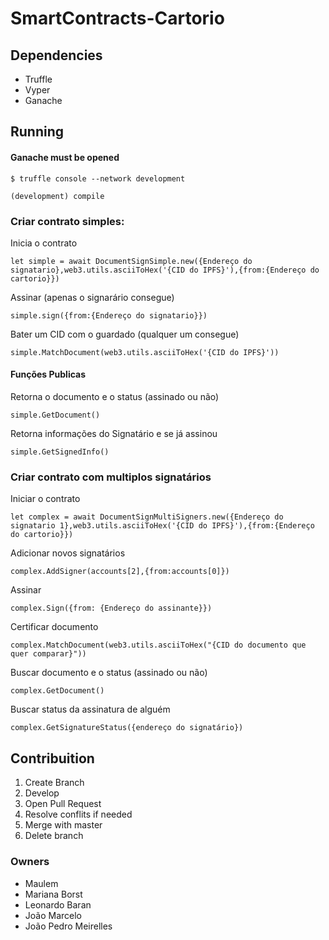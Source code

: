 # SmartContracts-Cartorio

## Dependencies

- Truffle
- Vyper
- Ganache
## Running

#### Ganache must be opened

``` $ truffle console --network development ```

``` (development) compile ```

### Criar contrato simples:

Inicia o contrato

``` let simple = await DocumentSignSimple.new({Endereço do signatario},web3.utils.asciiToHex('{CID do IPFS}'),{from:{Endereço do cartorio}}) ```

Assinar (apenas o signarário consegue)

``` simple.sign({from:{Endereço do signatario}}) ```

Bater um CID com o guardado (qualquer um consegue)

``` simple.MatchDocument(web3.utils.asciiToHex('{CID do IPFS}')) ```

#### Funções Publicas

Retorna o documento e o status (assinado ou não)

``` simple.GetDocument() ```

Retorna informações do Signatário e se já assinou

``` simple.GetSignedInfo() ```

### Criar contrato com multiplos signatários

Iniciar o contrato

``` let complex = await DocumentSignMultiSigners.new({Endereço do signatario 1},web3.utils.asciiToHex('{CID do IPFS}'),{from:{Endereço do cartorio}}) ```

Adicionar novos signatários

``` complex.AddSigner(accounts[2],{from:accounts[0]}) ```

Assinar

``` complex.Sign({from: {Endereço do assinante}}) ```

Certificar documento

``` complex.MatchDocument(web3.utils.asciiToHex("{CID do documento que quer comparar}")) ```

Buscar documento e o status (assinado ou não)

``` complex.GetDocument() ```

Buscar status da assinatura de alguém

``` complex.GetSignatureStatus({endereço do signatário}) ```

## Contribuition

1. Create Branch
2. Develop
3. Open Pull Request
4. Resolve conflits if needed
5. Merge with master
6. Delete branch

### Owners

- Maulem
- Mariana Borst
- Leonardo Baran
- João Marcelo
- João Pedro Meirelles